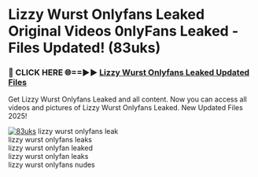 # Lizzy Wurst Onlyfans Leaked Original Videos 0nlyFans Leaked - Files Updated! (83uks)

<h3>🔴 CLICK HERE 🌐==►► <a href="https://tinyurl.com/x26r9saj" rel="nofollow">Lizzy Wurst Onlyfans Leaked Updated Files</a></h3>

Get Lizzy Wurst Onlyfans Leaked and all content. Now you can access all videos and pictures of Lizzy Wurst Onlyfans Leaked. New Updated Files 2025!

[![83uks](https://i.imgur.com/LkgZPqh.gif)](https://tinyurl.com/x26r9saj)
lizzy wurst onlyfans leak<br>
lizzy wurst onlyfans leaks<br>
lizzy wurst onlyfan leaked<br>
lizzy wurst onlyfan leaks<br>
lizzy wurst onlyfans nudes